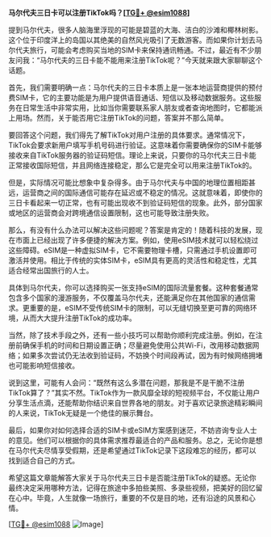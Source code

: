 **马尔代夫三日卡可以注册TikTok吗？[[TG💪+ @esim1088](https://t.me/s/esim1088)]**

提到马尔代夫，很多人脑海里浮现的可能是碧蓝的大海、洁白的沙滩和椰林树影。这个位于印度洋上的岛国以其绝美的自然风光吸引了无数游客。而如果你计划去马尔代夫旅行，可能会考虑购买当地的SIM卡来保持通讯畅通。不过，最近有不少朋友问我：“马尔代夫的三日卡能不能用来注册TikTok呢？”今天就来跟大家聊聊这个话题。

首先，我们需要明确一点：马尔代夫的三日卡本质上是一张本地运营商提供的预付费SIM卡，它的主要功能是为用户提供语音通话、短信以及移动数据服务。这些服务在日常生活中非常实用，比如当你需要联系家人朋友或者查询地图时，它都能派上用场。然而，关于能否用它注册TikTok的问题，答案并不那么简单。

要回答这个问题，我们得先了解TikTok对用户注册的具体要求。通常情况下，TikTok会要求新用户填写手机号码进行验证。这意味着你需要确保你的SIM卡能够接收来自TikTok服务器的验证码短信。理论上来说，只要你的马尔代夫三日卡能正常接收国际短信，并且网络连接稳定，那么它是完全可以用来注册TikTok的。

但是，实际情况可能比想象中复杂得多。由于马尔代夫与中国的地理位置相距甚远，运营商之间的国际通信可能存在延迟或不稳定的情况。这就意味着，即使你的三日卡看起来一切正常，也有可能出现收不到验证码短信的现象。此外，部分国家或地区的运营商会对跨境通信设置限制，这也可能导致注册失败。

那么，有没有什么办法可以解决这些问题呢？答案是肯定的！随着科技的发展，现在市面上已经出现了许多便捷的解决方案。例如，使用eSIM技术就可以轻松绕过这些障碍。eSIM是一种虚拟SIM卡，它不需要物理卡槽，只需通过手机设置即可激活并使用。相比于传统的实体SIM卡，eSIM具有更高的灵活性和稳定性，尤其适合经常出国旅行的人士。

具体到马尔代夫，你可以选择购买一张支持eSIM的国际流量套餐。这种套餐通常包含多个国家的漫游服务，不仅覆盖马尔代夫，还能满足你在其他国家的通信需求。更重要的是，eSIM不受传统SIM卡的限制，可以无缝切换至更可靠的网络环境，从而大大提升注册TikTok的成功率。

当然，除了技术手段之外，还有一些小技巧可以帮助你顺利完成注册。例如，在注册前确保手机的时间和日期设置正确；尽量避免使用公共Wi-Fi，改用移动数据网络；如果多次尝试仍无法收到验证码，不妨换个时间段再试，因为有时候网络拥堵也可能影响短信接收。

说到这里，可能有人会问：“既然有这么多潜在问题，那我是不是干脆不注册TikTok算了？”其实不然。TikTok作为一款风靡全球的短视频平台，不仅能让用户分享生活点滴，还能帮助你结识来自世界各地的朋友。对于喜欢记录旅途精彩瞬间的人来说，TikTok无疑是一个绝佳的展示舞台。

最后，如果你对如何选择合适的SIM卡或eSIM方案感到迷茫，不妨咨询专业人士的意见。他们可以根据你的具体需求推荐最适合的产品和服务。总之，无论你是想在马尔代夫尽情享受假期，还是希望通过TikTok记录下这段难忘的经历，都可以找到适合自己的方式。

希望这篇文章能解答大家关于马尔代夫三日卡是否能注册TikTok的疑惑。无论你最终决定采用哪种方法，记得在旅途中多拍些美照、多录些视频，把美好的回忆留在心中。毕竟，人生就像一场旅行，重要的不仅是目的地，还有沿途的风景和心情。

[[TG💪+ @esim1088](https://t.me/s/esim1088) ![Image](https://i.postimg.cc/4NQfJmqS/Snipaste-2025-05-13-00-14-12.png)]